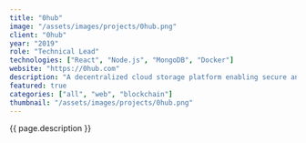```yaml
---
title: "0hub"
image: "/assets/images/projects/0hub.png"
client: "0hub"
year: "2019"
role: "Technical Lead"
technologies: ["React", "Node.js", "MongoDB", "Docker"]
website: "https://0hub.com"
description: "A decentralized cloud storage platform enabling secure and efficient data management with blockchain technology."
featured: true
categories: ["all", "web", "blockchain"]
thumbnail: "/assets/images/projects/0hub.png"
---
```


{{ page.description }} 